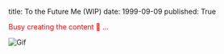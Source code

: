 title: To the Future Me (WIP)
date: 1999-09-09
published: True

<span style="color:red"> Busy creating the content &#128075; ...</span>

![Gif](https://media.tenor.com/jNgKSlUpmkEAAAAC/typing-laptop.gif)
